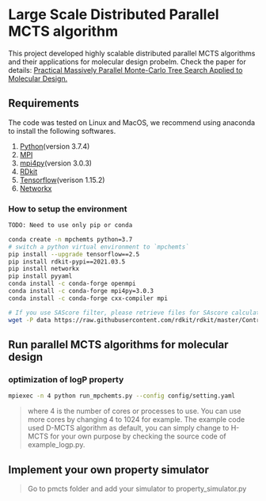 # Large Scale Distributed Parallel MCTS algorithm

This project developed highly scalable distributed parallel MCTS algorithms and their applications for molecular design probelm.
Check the paper for details: [Practical Massively Parallel Monte-Carlo Tree Search Applied to Molecular Design.](https://arxiv.org/abs/2006.10504)

## Requirements

The code was tested on Linux and MacOS, we recommend using anaconda to install the following softwares.

1. [Python](https://www.anaconda.com/products/individual)(version 3.7.4)
2. [MPI](https://anaconda.org/conda-forge/openmpi)
3. [mpi4py](https://anaconda.org/anaconda/mpi4py)(version 3.0.3)
4. [RDkit](https://anaconda.org/rdkit/rdkit)
5. [Tensorflow](https://www.tensorflow.org/install/pip)(verison 1.15.2)
6. [Networkx](https://anaconda.org/anaconda/networkx)

### How to setup the environment

```bash
TODO: Need to use only pip or conda

conda create -n mpchemts python=3.7
# switch a python virtual environment to `mpchemts`
pip install --upgrade tensorflow==2.5
pip install rdkit-pypi==2021.03.5
pip install networkx
pip install pyyaml
conda install -c conda-forge openmpi
conda install -c conda-forge mpi4py=3.0.3
conda install -c conda-forge cxx-compiler mpi

# If you use SAScore filter, please retrieve files for SAscore calculations
wget -P data https://raw.githubusercontent.com/rdkit/rdkit/master/Contrib/SA_Score/{fpscores.pkl.gz,sascorer.py}
```

## Run parallel MCTS algorithms for molecular design

### optimization of logP property

```bash
mpiexec -n 4 python run_mpchemts.py --config config/setting.yaml
```

> where 4 is the number of cores or processes to use. You can use more cores by changing 4 to 1024 for example. The example code used D-MCTS algorithm as default, you can simply change to H-MCTS for your own purpose by checking the source code of example_logp.py.

## Implement your own property simulator

> Go to pmcts folder and add your simulator to property_simulator.py
